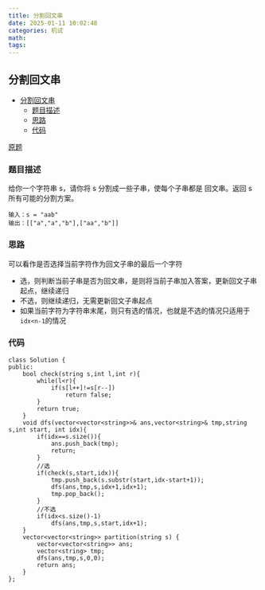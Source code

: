 ```yaml
---
title: 分割回文串
date: 2025-01-11 10:02:48
categories: 机试
math:
tags:
---
```

## 分割回文串

<!-- TOC -->

- [分割回文串](#分割回文串)
    - [题目描述](#题目描述)
    - [思路](#思路)
    - [代码](#代码)

<!-- /TOC -->

[原题](https://leetcode.cn/problems/palindrome-partitioning/description)


### 题目描述
给你一个字符串 s，请你将 s 分割成一些子串，使每个子串都是 
回文串。返回 s 所有可能的分割方案。

```
输入：s = "aab"
输出：[["a","a","b"],["aa","b"]]
```

### 思路
可以看作是否选择当前字符作为回文子串的最后一个字符
- 选，则判断当前子串是否为回文串，是则将当前子串加入答案，更新回文子串起点，继续递归
- 不选，则继续递归，无需更新回文子串起点
- 如果当前字符为字符串末尾，则只有选的情况，也就是不选的情况只适用于`idx<n-1`的情况
### 代码
```
class Solution {
public:
    bool check(string s,int l,int r){
        while(l<r){
            if(s[l++]!=s[r--])
                return false;
        }
        return true;
    }
    void dfs(vector<vector<string>>& ans,vector<string>& tmp,string s,int start, int idx){
        if(idx==s.size()){
            ans.push_back(tmp);
            return;
        }
        //选
        if(check(s,start,idx)){
            tmp.push_back(s.substr(start,idx-start+1));
            dfs(ans,tmp,s,idx+1,idx+1);
            tmp.pop_back();
        }
        //不选
        if(idx<s.size()-1)
            dfs(ans,tmp,s,start,idx+1);
    }
    vector<vector<string>> partition(string s) {
        vector<vector<string>> ans;
        vector<string> tmp;
        dfs(ans,tmp,s,0,0);
        return ans;
    }
};
```